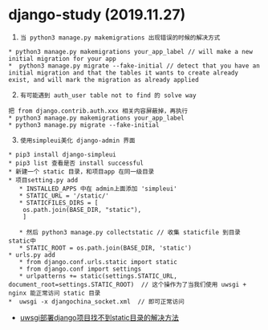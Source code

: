# django-study (2019.11.27)

1. `当 python3 manage.py makemigrations 出现错误的时候的解决方式`
```
* python3 manage.py makemigrations your_app_label // will make a new initial migration for your app
*  python3 manage.py migrate --fake-initial // detect that you have an initial migration and that the tables it wants to create already exist, and will mark the migration as already applied
```

2. `有可能遇到 auth_user table not to find 的 solve way`
```
把 from django.contrib.auth.xxx 相关内容屏蔽掉，再执行
* python3 manage.py makemigrations your_app_label
* python3 manage.py migrate --fake-initial
```
3. `使用simpleui美化 django-admin 界面`
```
* pip3 install django-simpleui
* pip3 list 查看是否 install successful
* 新建一个 static 目录，和项目app 在同一级目录
* 项目setting.py add
   * INSTALLED_APPS 中在 admin上面添加 'simpleui'
   * STATIC_URL = '/static/'
   * STATICFILES_DIRS = [
    os.path.join(BASE_DIR, "static"),
    ]

   * 然后 python3 manage.py collectstatic // 收集 staticfile 到目录 static中
   * STATIC_ROOT = os.path.join(BASE_DIR, 'static')
* urls.py add
   * from django.conf.urls.static import static
   * from django.conf import settings
   * urlpatterns += static(settings.STATIC_URL, document_root=settings.STATIC_ROOT)  // 这个操作为了当我们使用 uwsgi + nginx 能正常访问 static 目录
*  uwsgi -x djangochina_socket.xml  // 即可正常访问 
```
* [uwsgi部署django项目找不到static目录的解决方法](https://blog.csdn.net/mikyz/article/details/75348530)

